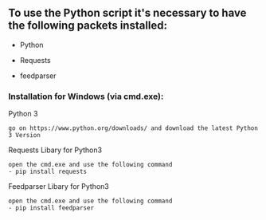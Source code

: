 ## To use the Python script it's necessary to have the following packets installed:

- Python
	
- Requests

- feedparser



### Installation for Windows (via cmd.exe):
	
Python 3

	go on https://www.python.org/downloads/ and download the latest Python 3 Version
	
Requests Libary for Python3
	
	open the cmd.exe and use the following command
	- pip install requests
	
Feedparser Libary for Python3
	
	open the cmd.exe and use the following command
	- pip install feedparser
